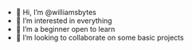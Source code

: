 - 👋 Hi, I’m @williamsbytes
- 👀 I’m interested in everything
- 🌱 I’m a beginner open to learn
- 💞️ I’m looking to collaborate on some basic projects

<!---
williamsbytes/williamsbytes is a ✨ special ✨ repository because its `README.md` (this file) appears on your GitHub profile.
You can click the Preview link to take a look at your changes.
--->
